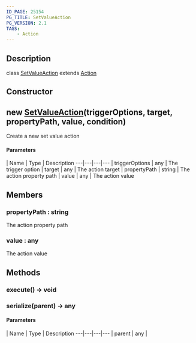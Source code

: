 ```yaml
---
ID_PAGE: 25154
PG_TITLE: SetValueAction
PG_VERSION: 2.1
TAGS:
    - Action
---
```

## Description

class [SetValueAction](/classes/3.0/SetValueAction) extends [Action](/classes/3.0/Action)



## Constructor

## new [SetValueAction](/classes/3.0/SetValueAction)(triggerOptions, target, propertyPath, value, condition)

Create a new set value action

#### Parameters
 | Name | Type | Description
---|---|---|---
 | triggerOptions | any |      The trigger option
 | target | any |      The action target
 | propertyPath | string |      The action property path
 | value | any |      The action value
## Members

### propertyPath : string

The action property path

### value : any

The action value

## Methods

### execute() &rarr; void


### serialize(parent) &rarr; any



#### Parameters
 | Name | Type | Description
---|---|---|---
 | parent | any |   

